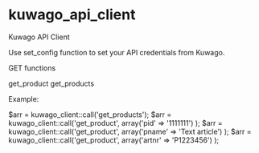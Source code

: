 # kuwago_api_client
Kuwago API Client


Use set_config function to set your API credentials from Kuwago.

GET functions

get_product
get_products


Example: 

$arr = kuwago_client::call('get_products');
$arr = kuwago_client::call('get_product', array('pid' => '1111111') );
$arr = kuwago_client::call('get_product', array('pname' => 'Text article') );
$arr = kuwago_client::call('get_product', array('artnr' => 'P1223456') );

